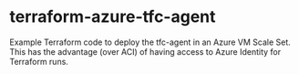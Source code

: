 # terraform-azure-tfc-agent

Example Terraform code to deploy the tfc-agent in an Azure VM Scale Set. This has the advantage (over ACI) of having access to Azure Identity for Terraform runs.
